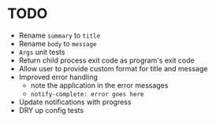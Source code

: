 # TODO

- Rename `summary` to `title`
- Rename `body` to `message`
- `Args` unit tests
- Return child process exit code as program's exit code
- Allow user to provide custom format for title and message
- Improved error handling
  - note the application in the error messages
  - `notify-complete: error goes here`
- Update notifications with progress
- DRY up config tests
